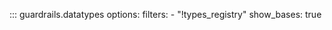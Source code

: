 <!-- ::: my_library.my_module.my_class -->

::: guardrails.datatypes
    options:
        filters:
            - "!types_registry"
        show_bases: true
